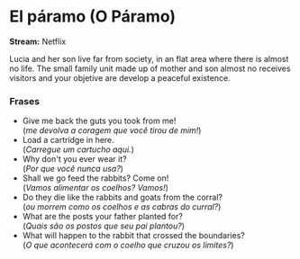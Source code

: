 # El páramo (O Páramo)
<p><strong>Stream:</strong> Netflix</p>
<p>Lucia and her son live far from society, in an flat area where there is almost no life. The small family unit made up of mother and son almost no receives visitors and your objetive are develop a peaceful existence.</p>

### Frases
- Give me back the guts you took from me!<br/>
  (_me devolva a coragem que você tirou de mim!_)
- Load a cartridge in here.<br/>
  (_Carregue um cartucho aqui._)
- Why don't you ever wear it?<br/>
  (_Por que você nunca usa?_)
- Shall we go feed the rabbits? Come on!<br/>
  (_Vamos alimentar os coelhos? Vamos!_)
- Do they die like the rabbits and goats from the corral?<br/>
  (_ou morrem como os coelhos e as cabras do curral?_)
- What are the posts your father planted for?<br/>
  (_Quais são os postos que seu pai plantou?_)
- What will happen to the rabbit that crossed the boundaries?<br/>
  (_O que acontecerá com o coelho que cruzou os limites?_)

